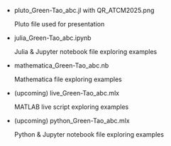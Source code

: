 - pluto_Green-Tao_abc.jl with QR_ATCM2025.png

  Pluto file used for presentation

- julia_Green-Tao_abc.ipynb

  Julia & Jupyter notebook file exploring examples

- mathematica_Green-Tao_abc.nb
  
  Mathematica file exploring examples

- (upcoming) live_Green-Tao_abc.mlx 
  
  MATLAB live script exploring examples

- (upcoming) python_Green-Tao_abc.mlx 
  
  Python & Jupyter notebook file exploring examples
